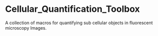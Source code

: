 # Cellular_Quantification_Toolbox
A collection of macros for quantifying sub cellular objects in fluorescent microscopy Images.
